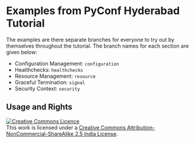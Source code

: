 # Examples from PyConf Hyderabad Tutorial

The examples are there separate branches for everyone to try out by themselves throughout the tutorial. The branch names for each section are given below:

- Configuration Management: `configuration`
- Healthchecks: `healthchecks`
- Resource Management: `resource`
- Graceful Termination: `signal`
- Security Context: `security`


## Usage and Rights

<a rel="license" href="http://creativecommons.org/licenses/by-nc-sa/2.5/in/"><img alt="Creative Commons Licence" style="border-width:0" src="https://i.creativecommons.org/l/by-nc-sa/2.5/in/88x31.png" /></a><br />This work is licensed under a <a rel="license" href="http://creativecommons.org/licenses/by-nc-sa/2.5/in/">Creative Commons Attribution-NonCommercial-ShareAlike 2.5 India License</a>.
